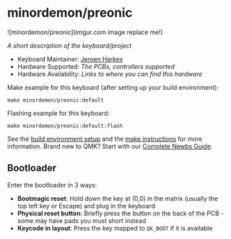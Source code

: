 # minordemon/preonic

![minordemon/preonic](imgur.com image replace me!)

*A short description of the keyboard/project*

* Keyboard Maintainer: [Jeroen Harkes](https://github.com/minordemon)
* Hardware Supported: *The PCBs, controllers supported*
* Hardware Availability: *Links to where you can find this hardware*

Make example for this keyboard (after setting up your build environment):

    make minordemon/preonic:default

Flashing example for this keyboard:

    make minordemon/preonic:default:flash

See the [build environment setup](https://docs.qmk.fm/#/getting_started_build_tools) and the [make instructions](https://docs.qmk.fm/#/getting_started_make_guide) for more information. Brand new to QMK? Start with our [Complete Newbs Guide](https://docs.qmk.fm/#/newbs).

## Bootloader

Enter the bootloader in 3 ways:

* **Bootmagic reset**: Hold down the key at (0,0) in the matrix (usually the top left key or Escape) and plug in the keyboard
* **Physical reset button**: Briefly press the button on the back of the PCB - some may have pads you must short instead
* **Keycode in layout**: Press the key mapped to `QK_BOOT` if it is available

